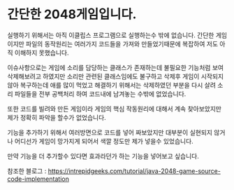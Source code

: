 # 간단한 2048게임입니다. 
실행하기 위해서는 아직 이클립스 프로그램으로 실행하는수 밖에 없습니다.
간단한 게임이지만 파일의 동작원리는 여러가지 코드들을 가져와 만들었기때문에 복잡하여 저도 아직 이해하지 못했습니다.

이슈사항으로는 게임에 소리를 담당하는 클래스가 존재하는데 불필요한 기능처럼 보여 삭제해보려고 하였지만 소리만 관련된 클래스임에도 불구하고 삭제후 게임이 시작되지 않아 복구하는데 애를 많이 먹었고 해결하기 위해서는 삭제하였던 부분을 다시 살려 소리 파일들을 전부 공백처리 하여 코드내에 남겨놓는 수밖에 없었습니다. 

또한 코드를 빌려와 만든 게임이라 게임의 핵심 작동원리에 대해서 계속 찾아보았지만 제가 정확히 파악을 할수가 없었습니다.

기능을 추가하기 위해서 여러방면으로 코드를 넣어 짜보았지만 대부분이 실현되지 않거나 어디선가 게임이 망가지게 되어서 색깔 정도만 제가 넣을수 있었습니다. 

만약 기능을 더 추가할수 있다면 효과라던가 하는 기능을 넣어보고 싶습니다. 


참조한 블로그 : https://intrepidgeeks.com/tutorial/java-2048-game-source-code-implementation
